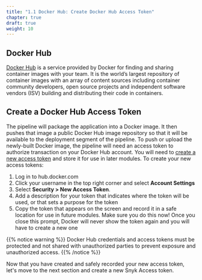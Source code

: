 ```yaml
---
title: "1.1 Docker Hub: Create Docker Hub Access Token"
chapter: true
draft: true
weight: 10
---
```


## Docker Hub

[Docker Hub][1] is a service provided by Docker for finding and sharing container images with your team. It is the world’s largest repository of container images with an array of content sources including container community developers, open source projects and independent software vendors (ISV) building and distributing their code in containers.

## Create a Docker Hub Access Token

The pipeline will package the application into a Docker image. It then pushes that image a public Docker Hub image repository so that it will be available to the deployment segment of the pipeline. To push or upload the newly-built Docker image, the pipeline will need an access token to authorize transaction on your Docker Hub account. You will need to [create a new access token][2] and store it for use in later modules. To create your new access tokens:


1. Log in to hub.docker.com
1. Click your username in the top right corner and select **Account Settings**
1. Select **Security > New Access Token**.
1. Add a description for your token that indicates where the token will be used, or that sets a purpose for the token
1. Copy the token that appears on the screen and record it in a safe location for use in future modules. Make sure you do this now! Once you close this prompt, Docker will never show the token again and you will have to create a new one

{{% notice warning %}}
Docker Hub credentials and access tokens must be protected and not shared with unauthorized parties to prevent exposure and unauthorized access.
{{% /notice %}}

Now that you have created and safely recorded your new access token, let's move to the next section and create a new Snyk Access token.


<!-- URL Links index -->
[1]: https://hub.docker.com/
[2]: https://docs.docker.com/docker-hub/access-tokens/
